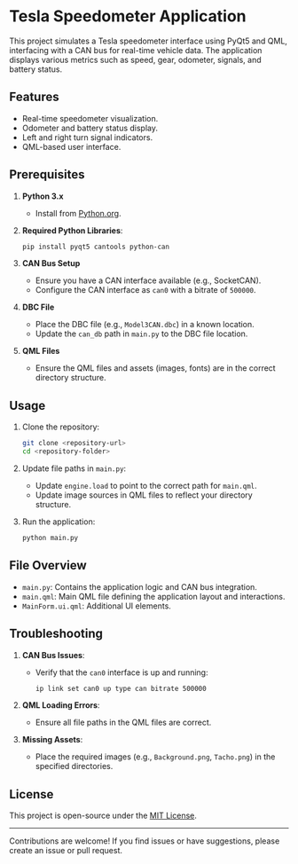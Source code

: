 # Tesla Speedometer Application

This project simulates a Tesla speedometer interface using PyQt5 and QML, interfacing with a CAN bus for real-time vehicle data. The application displays various metrics such as speed, gear, odometer, signals, and battery status.

## Features
- Real-time speedometer visualization.
- Odometer and battery status display.
- Left and right turn signal indicators.
- QML-based user interface.

## Prerequisites

1. **Python 3.x**
   - Install from [Python.org](https://www.python.org/).

2. **Required Python Libraries**:
   ```bash
   pip install pyqt5 cantools python-can
   ```

3. **CAN Bus Setup**
   - Ensure you have a CAN interface available (e.g., SocketCAN).
   - Configure the CAN interface as `can0` with a bitrate of `500000`.

4. **DBC File**
   - Place the DBC file (e.g., `Model3CAN.dbc`) in a known location.
   - Update the `can_db` path in `main.py` to the DBC file location.

5. **QML Files**
   - Ensure the QML files and assets (images, fonts) are in the correct directory structure.

## Usage

1. Clone the repository:
   ```bash
   git clone <repository-url>
   cd <repository-folder>
   ```

2. Update file paths in `main.py`:
   - Update `engine.load` to point to the correct path for `main.qml`.
   - Update image sources in QML files to reflect your directory structure.

3. Run the application:
   ```bash
   python main.py
   ```

## File Overview

- `main.py`: Contains the application logic and CAN bus integration.
- `main.qml`: Main QML file defining the application layout and interactions.
- `MainForm.ui.qml`: Additional UI elements.

## Troubleshooting

1. **CAN Bus Issues**:
   - Verify that the `can0` interface is up and running:
     ```bash
     ip link set can0 up type can bitrate 500000
     ```

2. **QML Loading Errors**:
   - Ensure all file paths in the QML files are correct.

3. **Missing Assets**:
   - Place the required images (e.g., `Background.png`, `Tacho.png`) in the specified directories.

## License
This project is open-source under the [MIT License](LICENSE).

---

Contributions are welcome! If you find issues or have suggestions, please create an issue or pull request.

